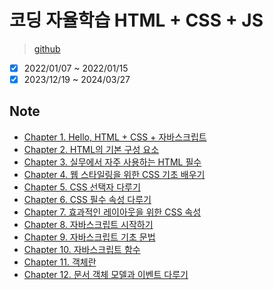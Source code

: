 # 코딩 자율학습 HTML + CSS + JS

> [github](https://github.com/gilbutITbook/080313)

- [x] 2022/01/07 ~ 2022/01/15
- [x] 2023/12/19 ~ 2024/03/27

## Note

- [Chapter 1. Hello, HTML + CSS + 자바스크립트](chapter1.md)
- [Chapter 2. HTML의 기본 구성 요소](chapter2.md)
- [Chapter 3. 실무에서 자주 사용하는 HTML 필수](Chapter3.md)
- [Chapter 4. 웹 스타일링을 위한 CSS 기초 배우기](Chapter4.md)
- [Chapter 5. CSS 선택자 다루기](Chapter5.md)
- [Chapter 6. CSS 필수 속성 다루기](Chapter6.md)
- [Chapter 7. 효과적인 레이아웃을 위한 CSS 속성](Chapter7.md)
- [Chapter 8. 자바스크립트 시작하기](Chapter8.md)
- [Chapter 9. 자바스크립트 기초 문법](Chapter9.md)
- [Chapter 10. 자바스크립트 함수](Chapter10.md)
- [Chapter 11. 객체란](Chapter11.md)
- [Chapter 12. 문서 객체 모델과 이벤트 다루기](Chapter12.md)
